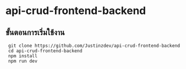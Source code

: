 # api-crud-frontend-backend

## ขั้นตอนการเริ่มใช้งาน
``` 
 git clone https://github.com/Justinzdev/api-crud-frontend-backend
 cd api-crud-frontend-backend
 npm install
 npm run dev
```